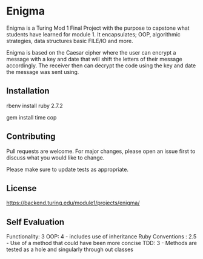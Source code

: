 # Enigma

Enigma is a Turing Mod 1 Final Project with the purpose to capstone what students have learned for module 1. It encapsulates; OOP, algorithmic strategies, data structures basic FILE/IO and more.

Enigma is based on the Caesar cipher where the user can encrypt a message with a key and date that will shift the letters of their message accordingly. The receiver then can decrypt the code using the key and date the message was sent using.

## Installation

rbenv install ruby 2.7.2  

gem install time cop

## Contributing
Pull requests are welcome. For major changes, please open an issue first to discuss what you would like to change.

Please make sure to update tests as appropriate.

## License

https://backend.turing.edu/module1/projects/enigma/

## Self Evaluation
Functionality: 3
OOP: 4 - includes use of inheritance
Ruby Conventions : 2.5 - Use of a method that could have been more concise
TDD: 3 - Methods are tested as a hole and singularly through out classes
